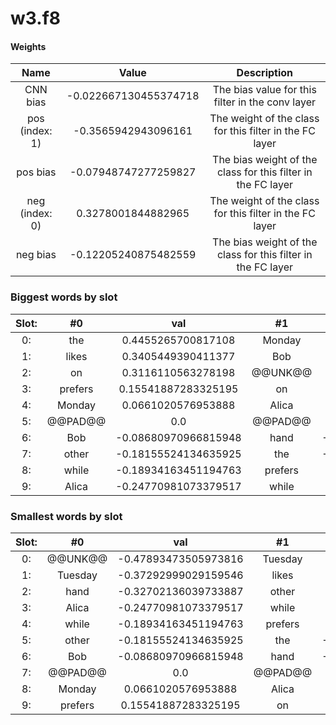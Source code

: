# w3.f8
#### Weights
Name | Value | Description
:--: | :--: | :--:
CNN bias | -0.022667130455374718 | The bias value for this filter in the conv layer
pos (index: 1) | -0.3565942943096161| The weight of the class for this filter in the FC layer
pos bias | -0.07948747277259827| The bias weight of the class for this filter in the FC layer
neg (index: 0) | 0.3278001844882965| The weight of the class for this filter in the FC layer
neg bias | -0.12205240875482559| The bias weight of the class for this filter in the FC layer
### Biggest words by slot
Slot: |#0 | val | #1 | val | #2 | val
:--: | :--: | :--: | :--: | :--: | :--: | :--:
0: | the | 0.4455265700817108 | Monday | 2.5373098850250244 | @@UNK@@ | 0.5157022476196289
1: | likes | 0.3405449390411377 | Bob | 0.4328889846801758 | Monday | 0.39850476384162903
2: | on | 0.3116110563278198 | @@UNK@@ | 0.29115429520606995 | Bob | 0.22166919708251953
3: | prefers | 0.15541887283325195 | on | 0.21525412797927856 | hand | 0.10567234456539154
4: | Monday | 0.0661020576953888 | Alica | 0.09170106053352356 | while | 0.000269182026386261
5: | @@PAD@@ | 0.0 | @@PAD@@ | 0.0 | @@PAD@@ | 0.0
6: | Bob | -0.08680970966815948 | hand | -0.04067176207900047 | prefers | -0.08377775549888611
7: | other | -0.18155524134635925 | the | -0.18958519399166107 | Alica | -0.09151487052440643
8: | while | -0.18934163451194763 | prefers | -0.2037924975156784 | other | -0.09944425523281097
9: | Alica | -0.24770981073379517 | while | -0.6697840690612793 | on | -0.23072752356529236
### Smallest words by slot
Slot: |#0 | val | #1 | val | #2 | val
:--: | :--: | :--: | :--: | :--: | :--: | :--:
0: | @@UNK@@ | -0.47893473505973816 | Tuesday | -1.7318391799926758 | likes | -0.832027792930603
1: | Tuesday | -0.37292999029159546 | likes | -1.2035247087478638 | Tuesday | -0.3810998201370239
2: | hand | -0.32702136039733887 | other | -0.6815391778945923 | the | -0.27639341354370117
3: | Alica | -0.24770981073379517 | while | -0.6697840690612793 | on | -0.23072752356529236
4: | while | -0.18934163451194763 | prefers | -0.2037924975156784 | other | -0.09944425523281097
5: | other | -0.18155524134635925 | the | -0.18958519399166107 | Alica | -0.09151487052440643
6: | Bob | -0.08680970966815948 | hand | -0.04067176207900047 | prefers | -0.08377775549888611
7: | @@PAD@@ | 0.0 | @@PAD@@ | 0.0 | @@PAD@@ | 0.0
8: | Monday | 0.0661020576953888 | Alica | 0.09170106053352356 | while | 0.000269182026386261
9: | prefers | 0.15541887283325195 | on | 0.21525412797927856 | hand | 0.10567234456539154
